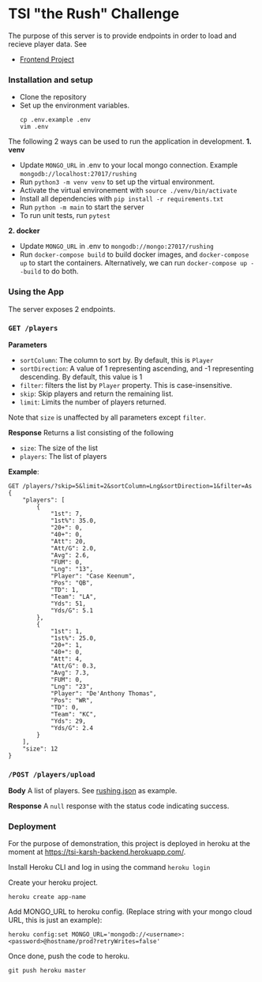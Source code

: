 # TSI "the Rush" Challenge

The purpose of this server is to provide endpoints in order to load and recieve player data. See
* [Frontend Project](https://github.com/karshh/rushing-fe)

### Installation and setup
- Clone the repository
- Set up the environment variables.
   ```
   cp .env.example .env
   vim .env
   ```
The following 2 ways can be used to run the application in development.
**1. venv**

- Update `MONGO_URL` in .env to your local mongo connection. Example `mongodb://localhost:27017/rushing`
- Run `python3 -m venv venv` to set up the virtual environment.
- Activate the virtual environement with `source ./venv/bin/activate`
- Install all dependencies with `pip install -r requirements.txt`
- Run `python -m main` to start the server
- To run unit tests, run `pytest`

**2. docker**

- Update `MONGO_URL` in .env to `mongodb://mongo:27017/rushing`
- Run `docker-compose build` to build docker images, and `docker-compose up` to start the containers. Alternatively, we can run `docker-compose up --build` to do both.


### Using the App

The server exposes 2 endpoints.


### `GET /players`


**Parameters**
- `sortColumn`: The column to sort by. By default, this is `Player`
- `sortDirection`: A value of 1 representing ascending, and -1 representing descending. By default, this value is 1
- `filter`: filters the list by `Player` property. This is case-insensitive.
- `skip`: Skip players and return the remaining list.
- `limit`: Limits the number of players returned.

Note that `size` is unaffected by all parameters except `filter`.

**Response**
Returns a list consisting of the following
- `size`: The size of the list
- `players`: The list of players

**Example**: 
```
GET /players/?skip=5&limit=2&sortColumn=Lng&sortDirection=1&filter=As
{
    "players": [
        {
            "1st": 7,
            "1st%": 35.0,
            "20+": 0,
            "40+": 0,
            "Att": 20,
            "Att/G": 2.0,
            "Avg": 2.6,
            "FUM": 0,
            "Lng": "13",
            "Player": "Case Keenum",
            "Pos": "QB",
            "TD": 1,
            "Team": "LA",
            "Yds": 51,
            "Yds/G": 5.1
        },
        {
            "1st": 1,
            "1st%": 25.0,
            "20+": 1,
            "40+": 0,
            "Att": 4,
            "Att/G": 0.3,
            "Avg": 7.3,
            "FUM": 0,
            "Lng": "23",
            "Player": "De'Anthony Thomas",
            "Pos": "WR",
            "TD": 0,
            "Team": "KC",
            "Yds": 29,
            "Yds/G": 2.4
        }
    ],
    "size": 12
}
```

### `/POST /players/upload`

**Body**
A list of players. See [rushing.json](https://raw.githubusercontent.com/tsicareers/nfl-rushing/master/rushing.json) as example.

**Response**
A `null` response with the status code indicating success.


### Deployment
For the purpose of demonstration, this project is deployed in heroku at the moment at https://tsi-karsh-backend.herokuapp.com/. 

Install Heroku CLI and log in using the command ```heroku login```

Create your heroku project.
```
heroku create app-name
```
Add MONGO_URL to heroku config. (Replace string with your mongo cloud URL, this is just an example): 
```
heroku config:set MONGO_URL='mongodb://<username>:<password>@hostname/prod?retryWrites=false'
```
Once done, push the code to heroku.
```
git push heroku master
```
